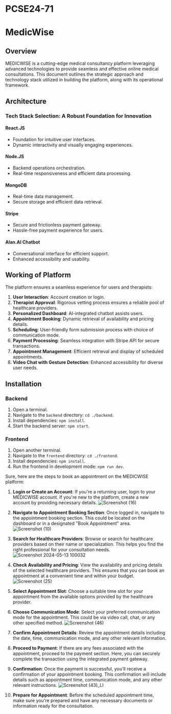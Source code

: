 # PCSE24-71
# MedicWise
## Overview
MEDICWISE is a cutting-edge medical consultancy platform leveraging advanced technologies to provide seamless and effective online medical consultations. This document outlines the strategic approach and technology stack utilized in building the platform, along with its operational framework.

## Architecture
### Tech Stack Selection: A Robust Foundation for Innovation
#### React.JS
- Foundation for intuitive user interfaces.
- Dynamic interactivity and visually engaging experiences.

#### Node.JS
- Backend operations orchestration.
- Real-time responsiveness and efficient data processing.

#### MongoDB
- Real-time data management.
- Secure storage and efficient data retrieval.

#### Stripe
- Secure and frictionless payment gateway.
- Hassle-free payment experience for users.

#### Alan.AI Chatbot
- Conversational interface for efficient support.
- Enhanced accessibility and usability.

## Working of Platform
The platform ensures a seamless experience for users and therapists:
1. **User Interaction**: Account creation or login.
2. **Therapist Approval**: Rigorous vetting process ensures a reliable pool of healthcare providers.
3. **Personalized Dashboard**: AI-integrated chatbot assists users.
4. **Appointment Booking**: Dynamic retrieval of availability and pricing details.
5. **Scheduling**: User-friendly form submission process with choice of communication mode.
6. **Payment Processing**: Seamless integration with Stripe API for secure transactions.
7. **Appointment Management**: Efficient retrieval and display of scheduled appointments.
8. **Video Chat with Gesture Detection**: Enhanced accessibility for diverse user needs.

## Installation
### Backend
1. Open a terminal.
2. Navigate to the `backend` directory: `cd ./backend`.
3. Install dependencies: `npm install`.
4. Start the backend server: `npm start`.

### Frontend
1. Open another terminal.
2. Navigate to the `frontend` directory: `cd ./frontend`.
3. Install dependencies: `npm install`.
4. Run the frontend in development mode: `npm run dev`.

Sure, here are the steps to book an appointment on the MEDICWISE platform:

1. **Login or Create an Account**: If you're a returning user, login to your MEDICWISE account. If you're new to the platform, create a new account by providing necessary details.
![Screenshot (16)](https://github.com/cse-kiet/PCSE24-71/assets/163794362/04fc7050-0962-4506-9b5b-65e8713b3de7)

2. **Navigate to Appointment Booking Section**: Once logged in, navigate to the appointment booking section. This could be located on the dashboard or in a designated "Book Appointment" area.
![Screenshot (10)](https://github.com/cse-kiet/PCSE24-71/assets/163794362/0b01dd0a-0df2-41a4-bae3-fda1a918e0a4)

3. **Search for Healthcare Providers**: Browse or search for healthcare providers based on their name or specialization. This helps you find the right professional for your consultation needs.
![Screenshot 2024-05-13 100032](https://github.com/cse-kiet/PCSE24-71/assets/163794362/8026cb2d-e2b0-4243-82b4-bf205f4ef551)

4. **Check Availability and Pricing**: View the availability and pricing details of the selected healthcare providers. This ensures that you can book an appointment at a convenient time and within your budget.
![Screenshot (25)](https://github.com/cse-kiet/PCSE24-71/assets/163794362/4f6cfa14-8d24-499d-8086-4d145dff5390)


5. **Select Appointment Slot**: Choose a suitable time slot for your appointment from the available options provided by the healthcare provider.

6. **Choose Communication Mode**: Select your preferred communication mode for the appointment. This could be via video call, chat, or any other specified method.
![Screenshot (46)](https://github.com/cse-kiet/PCSE24-71/assets/163794362/a0061f40-647a-4c10-8d8d-74bc1b0e3c88)

7. **Confirm Appointment Details**: Review the appointment details including the date, time, communication mode, and any other relevant information.

8. **Proceed to Payment**: If there are any fees associated with the appointment, proceed to the payment section. Here, you can securely complete the transaction using the integrated payment gateway.

9. **Confirmation**: Once the payment is successful, you'll receive a confirmation of your appointment booking. This confirmation will include details such as appointment time, communication mode, and any other relevant instructions.
![Screenshot (43)_LI](https://github.com/cse-kiet/PCSE24-71/assets/163794362/b67550ae-773d-4273-9563-6de2dd7a63d0)

10. **Prepare for Appointment**: Before the scheduled appointment time, make sure you're prepared and have any necessary documents or information ready for the consultation.

